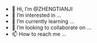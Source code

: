- 👋 Hi, I’m @ZHENGTIANJI
- 👀 I’m interested in ...
- 🌱 I’m currently learning ...
- 💞️ I’m looking to collaborate on ...
- 📫 How to reach me ...

<!---
ZHENGTIANJI/ZHENGTIANJI is a ✨ special ✨ repository because its `README.md` (this file) appears on your GitHub profile.
You can click the Preview link to take a look at your changes.
--->
